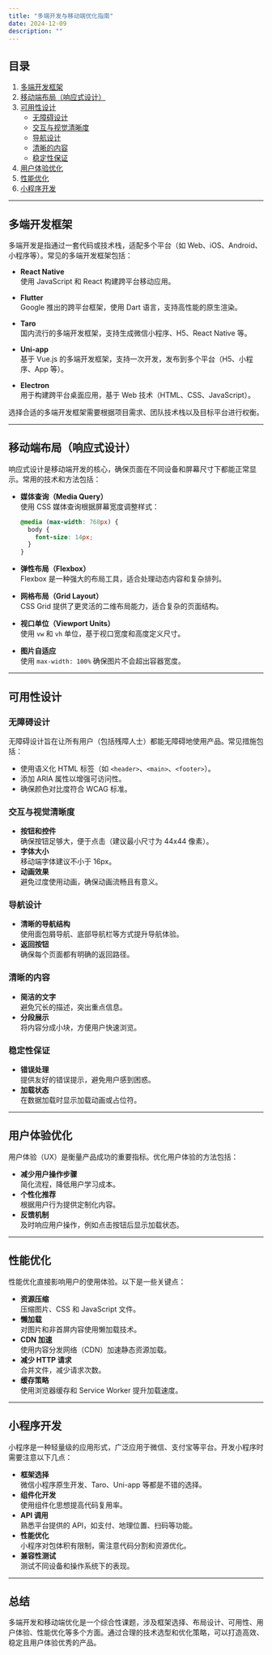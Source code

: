 ```yaml
---
title: "多端开发与移动端优化指南"
date: 2024-12-09
description: ""
---
```

## 目录
1. [多端开发框架](#多端开发框架)
2. [移动端布局（响应式设计）](#移动端布局响应式设计)
3. [可用性设计](#可用性设计)
   - [无障碍设计](#无障碍设计)
   - [交互与视觉清晰度](#交互与视觉清晰度)
   - [导航设计](#导航设计)
   - [清晰的内容](#清晰的内容)
   - [稳定性保证](#稳定性保证)
4. [用户体验优化](#用户体验优化)
5. [性能优化](#性能优化)
6. [小程序开发](#小程序开发)

---

## 多端开发框架

多端开发是指通过一套代码或技术栈，适配多个平台（如 Web、iOS、Android、小程序等）。常见的多端开发框架包括：

- **React Native**  
  使用 JavaScript 和 React 构建跨平台移动应用。
  
- **Flutter**  
  Google 推出的跨平台框架，使用 Dart 语言，支持高性能的原生渲染。

- **Taro**  
  国内流行的多端开发框架，支持生成微信小程序、H5、React Native 等。

- **Uni-app**  
  基于 Vue.js 的多端开发框架，支持一次开发，发布到多个平台（H5、小程序、App 等）。

- **Electron**  
  用于构建跨平台桌面应用，基于 Web 技术（HTML、CSS、JavaScript）。

选择合适的多端开发框架需要根据项目需求、团队技术栈以及目标平台进行权衡。

---

## 移动端布局（响应式设计）

响应式设计是移动端开发的核心，确保页面在不同设备和屏幕尺寸下都能正常显示。常用的技术和方法包括：

- **媒体查询（Media Query）**  
  使用 CSS 媒体查询根据屏幕宽度调整样式：
  ```css
  @media (max-width: 768px) {
    body {
      font-size: 14px;
    }
  }
  ```

- **弹性布局（Flexbox）**  
  Flexbox 是一种强大的布局工具，适合处理动态内容和复杂排列。

- **网格布局（Grid Layout）**  
  CSS Grid 提供了更灵活的二维布局能力，适合复杂的页面结构。

- **视口单位（Viewport Units）**  
  使用 `vw` 和 `vh` 单位，基于视口宽度和高度定义尺寸。

- **图片自适应**  
  使用 `max-width: 100%` 确保图片不会超出容器宽度。

---

## 可用性设计

### 无障碍设计
无障碍设计旨在让所有用户（包括残障人士）都能无障碍地使用产品。常见措施包括：
- 使用语义化 HTML 标签（如 `<header>`、`<main>`、`<footer>`）。
- 添加 ARIA 属性以增强可访问性。
- 确保颜色对比度符合 WCAG 标准。

### 交互与视觉清晰度
- **按钮和控件**  
  确保按钮足够大，便于点击（建议最小尺寸为 44x44 像素）。
- **字体大小**  
  移动端字体建议不小于 16px。
- **动画效果**  
  避免过度使用动画，确保动画流畅且有意义。

### 导航设计
- **清晰的导航结构**  
  使用面包屑导航、底部导航栏等方式提升导航体验。
- **返回按钮**  
  确保每个页面都有明确的返回路径。

### 清晰的内容
- **简洁的文字**  
  避免冗长的描述，突出重点信息。
- **分段展示**  
  将内容分成小块，方便用户快速浏览。

### 稳定性保证
- **错误处理**  
  提供友好的错误提示，避免用户感到困惑。
- **加载状态**  
  在数据加载时显示加载动画或占位符。

---

## 用户体验优化

用户体验（UX）是衡量产品成功的重要指标。优化用户体验的方法包括：
- **减少用户操作步骤**  
  简化流程，降低用户学习成本。
- **个性化推荐**  
  根据用户行为提供定制化内容。
- **反馈机制**  
  及时响应用户操作，例如点击按钮后显示加载状态。

---

## 性能优化

性能优化直接影响用户的使用体验。以下是一些关键点：
- **资源压缩**  
  压缩图片、CSS 和 JavaScript 文件。
- **懒加载**  
  对图片和非首屏内容使用懒加载技术。
- **CDN 加速**  
  使用内容分发网络（CDN）加速静态资源加载。
- **减少 HTTP 请求**  
  合并文件，减少请求次数。
- **缓存策略**  
  使用浏览器缓存和 Service Worker 提升加载速度。

---

## 小程序开发

小程序是一种轻量级的应用形式，广泛应用于微信、支付宝等平台。开发小程序时需要注意以下几点：
- **框架选择**  
  微信小程序原生开发、Taro、Uni-app 等都是不错的选择。
- **组件化开发**  
  使用组件化思想提高代码复用率。
- **API 调用**  
  熟悉平台提供的 API，如支付、地理位置、扫码等功能。
- **性能优化**  
  小程序对包体积有限制，需注意代码分割和资源优化。
- **兼容性测试**  
  测试不同设备和操作系统下的表现。

---

## 总结

多端开发和移动端优化是一个综合性课题，涉及框架选择、布局设计、可用性、用户体验、性能优化等多个方面。通过合理的技术选型和优化策略，可以打造高效、稳定且用户体验优秀的产品。
